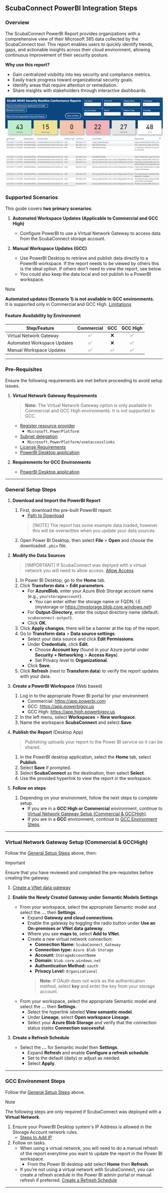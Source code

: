 ## **ScubaConnect PowerBI Integration Steps**

### Overview
The ScubaConnect PowerBI Report provides organizations with a comprehensive view of their Microsoft 365 data collected by the ScubaConnect tool. This report enables users to quickly identify trends, gaps, and actionable insights across their cloud environment, allowing continuous improvement of their security posture.

**Why use this report?**
- Gain centralized visibility into key security and compliance metrics.
- Easily track progress toward organizational security goals.
- Identify areas that require attention or remediation.
- Share insights with stakeholders through interactive dashboards.

![SCuBA M365 PowerBI Report](powerbi_report_screenshot.png)

### **Supported Scenarios**

This guide covers **two primary scenarios**:

1. **Automated Workspace Updates (Applicable to Commercial and GCC High)**
   - Configure PowerBI to use a Virtual Network Gateway to access data from the ScubaConnect storage account.

2. **Manual Workspace Updates (GCC)**
   - Use PowerBI Desktop to retrieve and publish data directly to a PowerBI workspace. If the report needs to be viewed by others this is the ideal option. If others don't need to view the report, see below.
   - You could also keep the data local and not publish to a PowerBI workspace.

> [!NOTE]
> **Automated updates (Scenario 1) is not available in GCC environments.**<br>
> It is supported only in Commercial and GCC High.
> [Limitations](https://learn.microsoft.com/en-us/data-integration/vnet/overview#limitations)

#### Feature Availability by Environment

| Step/Feature                | Commercial | GCC | GCC High |
|-----------------------------|:----------:|:---:|:--------:|
| Virtual Network Gateway     | ✅         | ❌  | ✅       |
| Automated Workspace Updates | ✅         | ❌  | ✅       |
| Manual Workspace Updates    | ✅         | ✅  | ✅       |

---

### **Pre-Requisites**
Ensure the following requirements are met before proceeding to avoid setup issues.

1. **Virtual Network Gateway Requirements**
   > **Note:** The Virtual Network Gateway option is only available in Commercial and GCC High environments. It is not supported in GCC.
   - [Register resource provider](https://learn.microsoft.com/en-us/data-integration/vnet/create-data-gateways#step-1-register-microsoftpowerplatform-as-a-resource-provider)
     - `Microsoft.PowerPlatform`
   - [Subnet delegation](https://learn.microsoft.com/en-us/data-integration/vnet/create-data-gateways#step-2-associate-the-subnet-to-microsoft-power-platform)
     - `Microsoft.PowerPlatform/vnetaccesslinks`
   - [License Requirements](https://learn.microsoft.com/en-us/data-integration/vnet/overview#limitations)
   - [PowerBI Desktop application](https://www.microsoft.com/en-us/download/details.aspx?id=58494&msockid=101dc2aa8ee969a80209d6378f076840)

2. **Requirements for GCC Environments**
   - [PowerBI Desktop application](https://www.microsoft.com/en-us/download/details.aspx?id=58494&msockid=101dc2aa8ee969a80209d6378f076840)

---

### **General Setup Steps**

1. **Download and Import the PowerBI Report**
   1. First, download the pre-built PowerBI report.
       - [Path to Download](https://github.com/cisagov/ScubaConnect/blob/main/m365/powerbi/SCuBA%20M365%20Report%20(Azure%20Blob%20Storage).pbix)
       > [!NOTE] The report has some example data loaded, however this will be overwritten when you update your data sources.
    2. Open Power BI Desktop, then select **File** > **Open** and choose the downloaded `.pbix` file.

2. **Modify the Data Sources**
   > [!IMPORTANT] If ScubaConnect was deplyed with a virtual network you will need to allow access.
   > [Allow Access](#gcc-environment-steps)
   1. In Power BI Desktop, go to the **Home** tab.
   2. Click **Transform data** > **Edit parameters**.
       - For **AzureBlob**, enter your Azure Blob Storage account name (e.g., `yourstorageaccount`).
         - You can enter either the storage name or FQDN, I.E (mystorage or https://mystorage.blob.core.windows.net)
       - For **Output-Directory**, enter the output directory name (default: `scubaconnect-output`).
       - Click **OK**.
   3. Click **Apply changes**, there will be a banner at the top of the report.
   4. Go to **Transform data** > **Data source settings**.
      - Select your data source and click **Edit Permissions**.
      - Under **Credentials**, click **Edit**.
        - Choose **Account key** (found in your Azure portal under **Security + Networking** > **Access Keys**).
        - Set Privacy level to **Organizational**.
      - Click **Save**.
   5. Click **Refresh** (next to **Transform data**) to verify the report updates with your data.

3. **Create a PowerBI Workspace** (Web based)
   1. Log in to the appropriate Power BI portal for your environment.
        - Commercial: https://app.powerbi.com
        - GCC: https://app.powerbigov.us
        - GCC High: https://app.high.powerbigov.us
   2. In the left menu, select **Workspaces** > **New workspace**.
   3. Name the workspace **ScubaConnect** and select **Save**.

4. **Publish the Report** (Desktop App)
   > Publishing uploads your report to the Power BI service so it can be shared.
   1. In the PowerBI desktop application, select the **Home** tab, select **Publish**.
   2. Select **Save** if prompted.
   3. Select **ScubaConnect** as the destination, then select **Select**.
   4. Use the provided hyperlink to view the report in the workspace.

5. **Follow on steps**
   1. Depending on your environment, follow the next steps to complete setup.
      - If you are in a **GCC High or Commercial** environment, continue to [Virtual Network Gateway Setup (Commercial & GCCHigh)](#virtual-network-gateway-setup-commercial--gcchigh).
      - If you are in a **GCC** environment, continue to [GCC Environment Steps](#gcc-environment-steps).

---

### **Virtual Network Gateway Setup (Commercial & GCCHigh)**

Follow the [General Setup Steps](#general-setup-steps) above, then:

> [!IMPORTANT]
> Ensure that you have reviewed and completed the pre-requisites before creating the gateway.

1. [Create a VNet data gateway](https://learn.microsoft.com/en-us/data-integration/vnet/create-data-gateways#step-3-create-a-vnet-data-gateway)

2. **Enable the Newly Created Gateway under Semantic Models Settings**
   - From your workspace, select the appropriate Semantic model and select the **...** then **Settings**.
     - Expand **Gateway and cloud connections**.
     - Enable the gateway by toggling the radio button under **Use an On-premises or VNet data gateway**.
     - Where you see **maps to**, select **Add to VNet**.
     - Create a new virtual network connection:
       - **Connection Name:** `ScubaConnect_Gateway`
       - **Connection type:** `Azure Blob Storage`
       - **Account:** `StorageAccountName`
       - **Domain:** `blob.core.windows.net`
       - **Authentication Method:** `oauth`
       - **Privacy Level:** `Organizational`
       > **Note:** If OAuth does not work as the authentication method, select **key** and enter the key from your storage account.
   - From your workspace, select the appropriate Semantic model and select the **...** then **Settings**.
     - Select the hyperlink labeled **View semantic model**.
     - Under **Lineage**, select **Open workspace Lineage**.
     - Select your **Azure Blob Storage** and verify that the connection status states **Connection successful**.

3. **Create a Refresh Schedule**
   - Select the **...** for Semantic model then **Settings**.
     - Expand **Refresh** and enable **Configure a refresh schedule**.
     - Set to the default (daily) or adjust as needed.
     - Select **Apply**.

---

### **GCC Environment Steps**

Follow the [General Setup Steps](#general-setup-steps) above.

> [!NOTE]
> The following steps are only required if ScubaConnect was deployed with a **Virtual Network**.

1. Ensure your PowerBI Desktop system's IP Address is allowed in the Storage Account network rules.
     - [Steps to Add IP](https://learn.microsoft.com/en-us/azure/storage/common/storage-network-security?tabs=azure-portal#managing-ip-network-rules)
2. Follow on tasks.
   - When using a virtual network, you will need to do a manual refresh of the report everytime you want to update the report in the Power BI workspace.
     - From the Power BI desktop add select **Home** then  **Refresh**.
   - If you're not using a virtual network with ScubaConnect, you can create a refresh scedule in the Power BI admin portal or manual refresh if preferred. [Create a Refresh Schedule](https://learn.microsoft.com/en-us/power-bi/connect-data/refresh-scheduled-refresh#scheduled-refresh)

---
